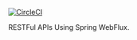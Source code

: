 [![CircleCI](https://dl.circleci.com/status-badge/img/gh/aybolali/restApi/tree/master.svg?style=svg)](https://dl.circleci.com/status-badge/redirect/gh/aybolali/restApi/tree/master)

RESTFul APIs Using Spring WebFlux.
